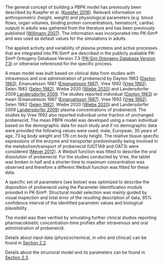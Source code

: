 The general concept of building a PBPK model has previously been described by Kuepfer et al. ([Kuepfer 2016](#5-references)). Relevant information on anthropometric (height, weight) and physiological parameters (e.g. blood flows, organ volumes, binding protein concentrations, hematocrit, cardiac output) in adults was gathered from the literature and has been previously published ([Willmann 2007](#5-references)). The information was incorporated into PK-Sim® and was used as default values for the simulations in adults.

The applied activity and variability of plasma proteins and active processes that are integrated into PK-Sim® are described in the publicly available PK-Sim® Ontogeny Database Version 7.3 ([PK-Sim Ontogeny Database Version 7.3](#5-references)) or otherwise referenced for the specific process.

A mean model was built based on clinical data from studies with intravenous and oral administration of probenecid by Dayton 1963 ([Dayton 1963](#5-references)), Emanuelsson 1987 ([Emanuelsson 1987](#5-references)), Vree 1992 ([Vree 1992](#5-references)), Selen 1982 ([Selen 1982](#5-references)), Wiebe 2020 ([Wiebe 2020](#5-references)) and Landersdorfer 2009 [Landersdorfer 2009](#5-references). The studies reported individual ([Dayton 1963](#5-references)) or mean (Emanuelsson 1987 ([Emanuelsson 1987](#5-references)), Vree 1992 ([Vree 1992](#5-references)), Selen 1982 ([Selen 1982](#5-references)), Wiebe 2020 ([Wiebe 2020](#5-references)) and Landersdorfer 2009 [Landersdorfer 2009](#5-references)) plasma concentrations of probenecid. The studies by Vree 1992 also reported individual urine fraction of unchanged probenecid. The mean PBPK model was developed using a mean individual based on the demographic data for each study and if no demographic data were provided the following values were used; male, European, 30 years of age, 73 kg body weight and 176 cm body height. The relative tissue-specific expressions of the enzyme and transporter predominantly being involved in the metabolism/transport of probenecid (UGT1A9 and OAT3) were considered ([Meyer 2012](#5-references)). A Weibull function was fitted to describe the oral dissolution of probenecid. For the studies conducted by Vree, the tablet was broken in half and a shorter time to maximum concentration was observed and therefore a different Weibull function was fitted for these data. 

A specific set of parameters (see below) was optimized to describe the disposition of probenecid using the Parameter Identification module provided in PK-Sim®. Structural model selection was mainly guided by visual inspection and total error of the resulting description of data, 95% confidence interval of the identified parameter values and biological plausibility.

The model was then verified by simulating further clinical studies reporting pharmacokinetic concentration-time profiles after intravenous and oral administration of probenecid.

Details about input data (physicochemical, *in vitro* and clinical) can be found in [Section 2.2](#22-data-used).

Details about the structural model and its parameters can be found in [Section 2.3](#23-model-parameters-and-assumptions).




